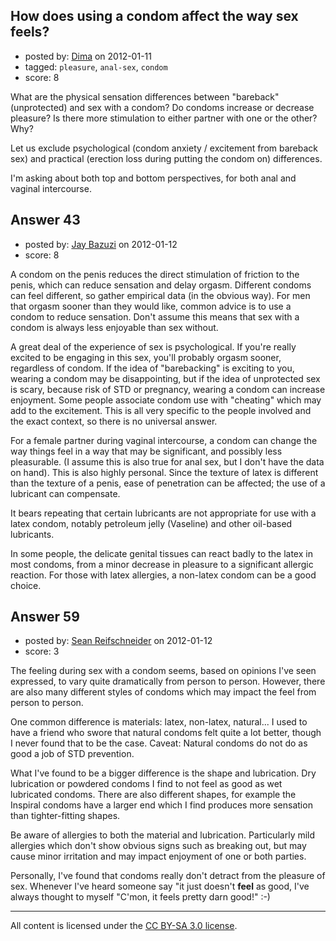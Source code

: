 ## How does using a condom affect the way sex feels?

- posted by: [Dima](https://stackexchange.com/users/-1/30-dima) on 2012-01-11
- tagged: `pleasure`, `anal-sex`, `condom`
- score: 8

What are the physical sensation differences between "bareback" (unprotected) and sex with a condom? Do condoms increase or decrease pleasure? Is there more stimulation to either partner with one or the other? Why? 

Let us exclude psychological (condom anxiety / excitement from bareback sex) and practical (erection loss during putting the condom on) differences.

I'm asking about both top and bottom perspectives, for both anal and vaginal intercourse.



## Answer 43

- posted by: [Jay Bazuzi](https://stackexchange.com/users/-1/17-jay-bazuzi) on 2012-01-12
- score: 8

A condom on the penis reduces the direct stimulation of friction to the penis, which can reduce sensation and delay orgasm. Different condoms can feel different, so gather empirical data (in the obvious way). For men that orgasm sooner than they would like, common advice is to use a condom to reduce sensation. Don't assume this means that sex with a condom is always less enjoyable than sex without.

A great deal of the experience of sex is psychological. If you're really excited to be engaging in this sex, you'll probably orgasm sooner, regardless of condom. If the idea of "barebacking" is exciting to you, wearing a condom may be disappointing, but if the idea of unprotected sex is scary, because risk of STD or pregnancy, wearing a condom can increase enjoyment. Some people associate condom use with "cheating" which may add to the excitement. This is all very specific to the people involved and the exact context, so there is no universal answer.

For a female partner during vaginal intercourse, a condom can change the way things feel in a way that may be significant, and possibly less pleasurable. (I assume this is also true for anal sex, but I don't have the data on hand). This is also highly personal. Since the texture of latex is different than the texture of a penis, ease of penetration can be affected; the use of a lubricant can compensate.

It bears repeating that certain lubricants are not appropriate for use with a latex condom, notably petroleum jelly (Vaseline) and other oil-based lubricants.

In some people, the delicate genital tissues can react badly to the latex in most condoms, from a minor decrease in pleasure to a significant allergic reaction. For those with latex allergies, a non-latex condom can be a good choice.



## Answer 59

- posted by: [Sean Reifschneider](https://stackexchange.com/users/-1/123-sean-reifschneider) on 2012-01-12
- score: 3

The feeling during sex with a condom seems, based on opinions I've seen expressed, to vary quite dramatically from person to person.  However, there are also many different styles of condoms which may impact the feel from person to person.

One common difference is materials: latex, non-latex, natural...  I used to have a friend who swore that natural condoms felt quite a lot better, though I never found that to be the case.  Caveat: Natural condoms do not do as good a job of STD prevention.

What I've found to be a bigger difference is the shape and lubrication.  Dry lubrication or powdered condoms I find to not feel as good as wet lubricated condoms.  There are also different shapes, for example the Inspiral condoms have a larger end which I find produces more sensation than tighter-fitting shapes.

Be aware of allergies to both the material and lubrication.  Particularly mild allergies which don't show obvious signs such as breaking out, but may cause minor irritation and may impact enjoyment of one or both parties.

Personally, I've found that condoms really don't detract from the pleasure of sex.  Whenever I've heard someone say "it just doesn't **feel** as good, I've always thought to myself "C'mon, it feels pretty darn good!"  :-)



---

All content is licensed under the [CC BY-SA 3.0 license](https://creativecommons.org/licenses/by-sa/3.0/).
